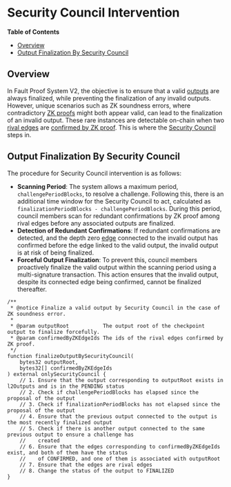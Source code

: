 # Security Council Intervention

<!-- All glossary references in this file. -->

[g-checkpoint-output]: ../../glossary.md#checkpoint-output
[g-zk-fault-proof]: ../../glossary.md#zk-fault-proof
[g-security-council]: ../../glossary.md#security-council

<!-- START doctoc generated TOC please keep comment here to allow auto update -->
<!-- DON'T EDIT THIS SECTION, INSTEAD RE-RUN doctoc TO UPDATE -->
**Table of Contents**

- [Overview](#overview)
- [Output Finalization By Security Council](#output-finalization-by-security-council)

<!-- END doctoc generated TOC please keep comment here to allow auto update -->

## Overview

In Fault Proof System V2, the objective is to ensure that a valid [outputs][g-checkpoint-output] are always finalized,
while preventing the finalization of any invalid outputs. However, unique scenarios such as ZK soundness errors, where
contradictory [ZK proofs][g-zk-fault-proof] might both appear valid, can lead to the finalization of an invalid output.
These rare instances are detectable on-chain when two [rival edges](./definitions.md#rival-edge) are
[confirmed by ZK proof](./challenge.md#confirm-by-zk-proof). This is where the [Security Council][g-security-council]
steps in.

## Output Finalization By Security Council

The procedure for Security Council intervention is as follows:

- **Scanning Period**: The system allows a maximum period, `challengePeriodBlocks`, to resolve a challenge. Following
  this, there is an additional time window for the Security Council to act, calculated as
  `finalizationPeriodBlocks - challengePeriodBlocks`. During this period, council members scan for redundant
  confirmations by ZK proof among rival edges before any associated outputs are finalized.
- **Detection of Redundant Confirmations**: If redundant confirmations are detected, and the depth zero
  [edge](./definitions.md#edge) connected to the invalid output has confirmed before the edge linked to the valid
  output, the invalid output is at risk of being finalized.
- **Forceful Output Finalization**: To prevent this, council members proactively finalize the valid output within the
  scanning period using a multi-signature transaction. This action ensures that the invalid output, despite its
  connected edge being confirmed, cannot be finalized thereafter.

```solidity
/**
 * @notice Finalize a valid output by Security Council in the case of ZK soundness error.
 *
 * @param outputRoot           The output root of the checkpoint output to finalize forcefully.
 * @param confirmedByZKEdgeIds The ids of the rival edges confirmed by ZK proof.
 */
function finalizeOutputBySecurityCouncil(
    bytes32 outputRoot,
    bytes32[] confirmedByZKEdgeIds
) external onlySecurityCouncil {
    // 1. Ensure that the output corresponding to outputRoot exists in l2Outputs and is in the PENDING status
    // 2. Check if challengePeriodBlocks has elapsed since the proposal of the output
    // 3. Check if finalizationPeriodBlocks has not elapsed since the proposal of the output
    // 4. Ensure that the previous output connected to the output is the most recently finalized output
    // 5. Check if there is another output connected to the same previous output to ensure a challenge has
    //    created
    // 6. Ensure that the edges corresponding to confirmedByZKEdgeIds exist, and both of them have the status
    //    of CONFIRMED, and one of them is associated with outputRoot
    // 7. Ensure that the edges are rival edges
    // 8. Change the status of the output to FINALIZED
}
```
